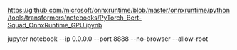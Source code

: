 https://github.com/microsoft/onnxruntime/blob/master/onnxruntime/python/tools/transformers/notebooks/PyTorch_Bert-Squad_OnnxRuntime_GPU.ipynb


jupyter notebook --ip 0.0.0.0 --port 8888 --no-browser --allow-root
